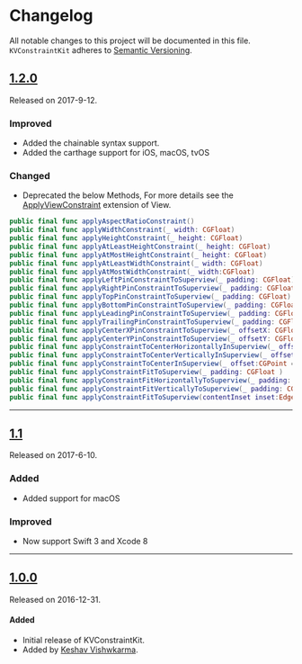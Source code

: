 Changelog
=========
All notable changes to this project will be documented in this file. 
`KVConstraintKit` adheres to [Semantic Versioning](http://semver.org/).

## [1.2.0](https://github.com/keshavvishwkarma/KVConstraintKit/releases/tag/1.2.0)
Released on 2017-9-12.


### Improved
- Added the chainable syntax support.
- Added the carthage support for iOS, macOS, tvOS

### Changed
- Deprecated the below Methods, For more details see the [ApplyViewConstraint](./KVConstraintKit/ApplyViewConstraint.swift) extension of View.

```swift
public final func applyAspectRatioConstraint()
public final func applyWidthConstraint(_ width: CGFloat)
public final func applyHeightConstraint(_ height: CGFloat)
public final func applyAtLeastHeightConstraint(_ height: CGFloat)
public final func applyAtMostHeightConstraint(_ height: CGFloat)
public final func applyAtLeastWidthConstraint(_ width: CGFloat)
public final func applyAtMostWidthConstraint(_ width:CGFloat)  
public final func applyLeftPinConstraintToSuperview(_ padding: CGFloat)
public final func applyRightPinConstraintToSuperview(_ padding: CGFloat)
public final func applyTopPinConstraintToSuperview(_ padding: CGFloat)
public final func applyBottomPinConstraintToSuperview(_ padding: CGFloat)
public final func applyLeadingPinConstraintToSuperview(_ padding: CGFloat)
public final func applyTrailingPinConstraintToSuperview(_ padding: CGFloat)
public final func applyCenterXPinConstraintToSuperview(_ offsetX: CGFloat)
public final func applyCenterYPinConstraintToSuperview(_ offsetY: CGFloat)
public final func applyConstraintToCenterHorizontallyInSuperview(_ offsetX: CGFloat = 0)
public final func applyConstraintToCenterVerticallyInSuperview(_ offsetY: CGFloat = 0)
public final func applyConstraintToCenterInSuperview(_ offset:CGPoint = CGPoint.zero)
public final func applyConstraintFitToSuperview(_ padding: CGFloat )
public final func applyConstraintFitHorizontallyToSuperview(_ padding: CGFloat = 0.0)
public final func applyConstraintFitVerticallyToSuperview(_ padding: CGFloat = 0.0) 
public final func applyConstraintFitToSuperview(contentInset inset:EdgeInsets = EdgeInsets.zero)

```

---

## [1.1](https://github.com/keshavvishwkarma/KVConstraintKit/releases/tag/1.1)
Released on 2017-6-10.

### Added
- Added support for macOS 

### Improved
- Now support Swift 3 and Xcode 8

---

## [1.0.0](https://github.com/keshavvishwkarma/KVConstraintKit/archive/1.0.0.zip)
Released on 2016-12-31.

#### Added
- Initial release of KVConstraintKit.
- Added by [Keshav Vishwkarma](https://github.com/keshavvishwkarma).

